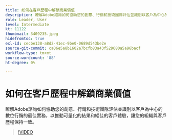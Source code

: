 ```yaml
---
title: 如何在客戶歷程中解鎖商業價值
description: 瞭解Adobe諮詢如何協助您的創意、行銷和技術團隊評估並識別以客戶為中心的數位行銷的最佳實務，以推動可量化的結果和絕佳的客戶體驗，讓您的組織與客戶歷程保持一致。
role: Leader, User
level: Intermediate
kt: 11122
thumbnail: 3409235.jpeg
hidefromtoc: true
exl-id: cecbe138-a8d2-41ec-9be0-0689d543be2e
source-git-commit: ca06e5a8b1602a7bcfb83a43f529680a5a96bacf
workflow-type: tm+mt
source-wordcount: '88'
ht-degree: 0%

---
```


# 如何在客戶歷程中解鎖商業價值

瞭解Adobe諮詢如何協助您的創意、行銷和技術團隊評估並識別以客戶為中心的數位行銷的最佳實務，以推動可量化的結果和絕佳的客戶體驗，讓您的組織與客戶歷程保持一致。

>[!VIDEO](https://video.tv.adobe.com/v/3409235/?quality=12&learn=on)
